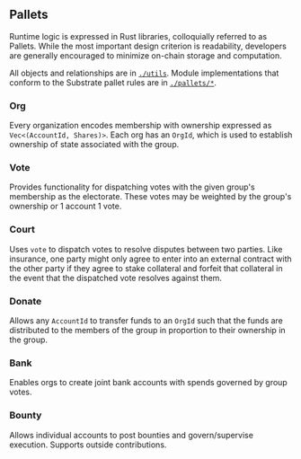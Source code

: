 ## Pallets

Runtime logic is expressed in Rust libraries, colloquially referred to as Pallets. While the most important design criterion is readability, developers are generally encouraged to minimize on-chain storage and computation.

All objects and relationships are in [`./utils`](https://github.com/sunshine-protocol/sunshine-bounty/tree/master/utils). Module implementations that conform to the Substrate pallet rules are in [`./pallets/*`](https://github.com/sunshine-protocol/sunshine-bounty/tree/master/pallets).

### Org

Every organization encodes membership with ownership expressed as `Vec<(AccountId, Shares)>`. Each org has an `OrgId`, which is used to establish ownership of state associated with the group.

### Vote

Provides functionality for dispatching votes with the given group's membership as the electorate. These votes may be weighted by the group's ownership or 1 account 1 vote.

### Court

Uses `vote` to dispatch votes to resolve disputes between two parties. Like insurance, one party might only agree to enter into an external contract with the other party if they agree to stake collateral and forfeit that collateral in the event that the dispatched vote resolves against them.

### Donate

Allows any `AccountId` to transfer funds to an `OrgId` such that the funds are distributed to the members of the group in proportion to their ownership in the group.

### Bank

Enables orgs to create joint bank accounts with spends governed by group votes.

### Bounty

Allows individual accounts to post bounties and govern/supervise execution. Supports outside contributions.